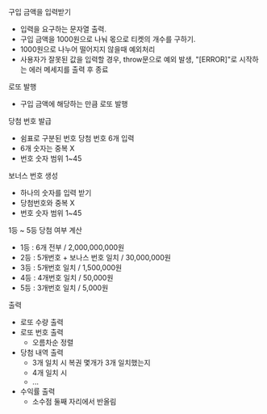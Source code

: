 구입 금액을 입력받기

- 입력을 요구하는 문자열 출력. 
- 구입 금액을 1000원으로 나눠 몫으로 티켓의 개수를 구하기.
- 1000원으로 나누어 떨어지지 않을때 예외처리
- 사용자가 잘못된 값을 입력할 경우, throw문으로 예외 발생, "[ERROR]"로 시작하는 에러 메세지를 출력 후 종료

로또 발행

- 구입 금액에 해당하는 만큼 로또 발행

당첨 번호 발급

- 쉼표로 구분된 번호 당첨 번호 6개 입력
- 6개 숫자는 중복 X
- 번호 숫자 범위 1~45

보너스 번호 생성

- 하나의 숫자를 입력 받기
- 당첨번호와 중복 X
- 번호 숫자 범위 1~45

1등 ~ 5등 당첨 여부 계산

- 1등 : 6개 전부 / 2,000,000,000원
- 2등 : 5개번호 + 보나스 번호 일치 / 30,000,000원
- 3등 : 5개번호 일치 / 1,500,000원
- 4등 : 4개번호 일치 / 50,000원
- 5등 : 3개번호 일치 / 5,000원

출력

- 로또 수량 출력
- 로또 번호 출력
    - 오름차순 정렬
- 당첨 내역 출력
    - 3개 일치 시 복권 몇개가 3개 일치했는지
    - 4개 일치 시
    - ...
- 수익률 출력
    - 소수점 둘째 자리에서 반올림


